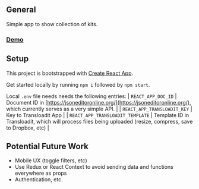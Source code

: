 ## General

Simple app to show collection of kits.

### [Demo](https://mokkelgjerd.no/drakter)

## Setup

This project is bootstrapped with [Create React App](https://github.com/facebook/create-react-app).

Get started locally by running `npm i` followed by `npm start`.

Local `.env` file needs needs the following entries:
| `REACT_APP_DOC_ID` | Document ID in [https://jsoneditoronline.org/](https://jsoneditoronline.org/), which currently serves as a very simple API. |
| `REACT_APP_TRANSLOADIT_KEY` | Key to Transloadit App |
| `REACT_APP_TRANSLOADIT_TEMPLATE` | Template ID in Transloadit, which will process files being uploaded (resize, compress, save to Dropbox, etc) |

## Potential Future Work

- Mobile UX (toggle filters, etc)
- Use Redux or React Context to avoid sending data and functions everywhere as props
- Authentication, etc.
